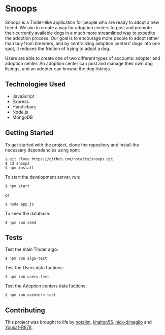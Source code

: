 # Snoops

Snoops is a Tinder-like application for people who are ready to adopt a new friend. We aim to create a way for adoption centers to post and promote their currently available dogs in a much more streamlined way to expedite the adoption process. Our goal is to encourage more people to adopt rather than buy from breeders, and by centralizing adoption centers’ dogs into one spot, it reduces the friction of trying to adopt a dog.

Users are able to create one of two different types of accounts: adopter and adoption center. An adoption center can post and manage their own dog listings, and an adopter can browse the dog listings.

## Technologies Used

- JavaScript
- Express
- Handlebars
- Node.js
- MongoDB

## Getting Started

To get started with the project, clone the repository and install the necessary dependencies using npm:

```
$ git clone https://github.com/notalim/snoops.git
$ cd snoops
$ npm install
```

To start the development server, run:

```
$ npm start
```
or
```
$ node app.js
```
To seed the database:
```
$ npm run seed
```

## Tests

Test the main Tinder algo:

```
$ npm run algo-test
```
Test the Users data fuctions:
```
$ npm run users-test
```
Test the Adoption centers data fuctions:
```
$ npm run acenters-test
```

## Contributing

This project was brought to life by [notalim](https://github.com/notalim), [khalton55](https://github.com/khalton55), [nick-dimeglio](https://github.com/nick-dimeglio) and [Yousaf-R878](https://github.com/Yousaf-R878).